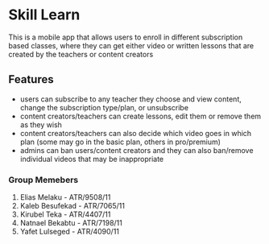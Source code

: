 # Skill Learn
This is a mobile app that allows users to enroll in different subscription based classes, where they can get either video or written lessons that are created by the teachers or content creators 

## Features

 - users can subscribe to any teacher they choose and view content, change the subscription type/plan, or unsubscribe
 - content creators/teachers can create lessons, edit them or remove them as they wish
 - content creators/teachers can also decide which video goes in which plan (some may go in the basic plan, others in pro/premium)
 - admins can ban users/content creators and they can also ban/remove individual videos that may be inappropriate

### Group Memebers
  1. Elias Melaku - ATR/9508/11
  2. Kaleb Besufekad - ATR/7065/11
  3. Kirubel Teka - ATR/4407/11
  4. Natnael Bekabtu - ATR/7198/11
  5. Yafet Lulseged - ATR/4090/11


